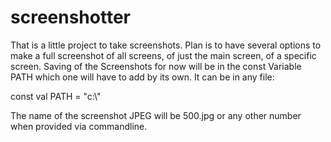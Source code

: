 # screenshotter

That is a little project to take screenshots.
Plan is to have several options to make a full screenshot of all screens, of just the main screen, of a specific screen. Saving of the Screenshots for now will be in the const Variable PATH which one will have to add by its own. It can be in any file:

const val PATH = "c:\\"

The name of the screenshot JPEG will be 500.jpg or any other number when provided via commandline.
